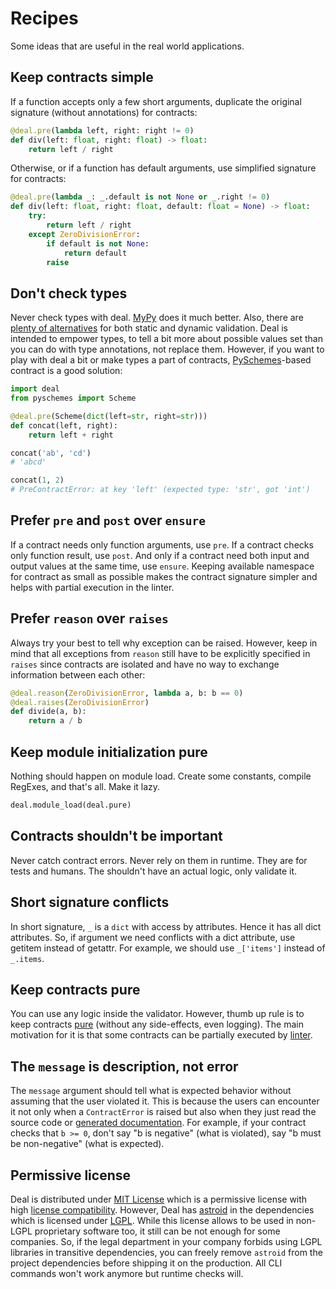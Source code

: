 # Recipes

Some ideas that are useful in the real world applications.

## Keep contracts simple

If a function accepts only a few short arguments, duplicate the original signature (without annotations) for contracts:

```python run
@deal.pre(lambda left, right: right != 0)
def div(left: float, right: float) -> float:
    return left / right
```

Otherwise, or if a function has default arguments, use simplified signature for contracts:

```python run
@deal.pre(lambda _: _.default is not None or _.right != 0)
def div(left: float, right: float, default: float = None) -> float:
    try:
        return left / right
    except ZeroDivisionError:
        if default is not None:
            return default
        raise
```

## Don't check types

Never check types with deal. [MyPy](https://github.com/python/mypy) does it much better. Also, there are [plenty of alternatives](https://github.com/typeddjango/awesome-python-typing) for both static and dynamic validation. Deal is intended to empower types, to tell a bit more about possible values set than you can do with type annotations, not replace them. However, if you want to play with deal a bit or make types a part of contracts, [PySchemes](https://github.com/spy16/pyschemes)-based contract is a good solution:

```python
import deal
from pyschemes import Scheme

@deal.pre(Scheme(dict(left=str, right=str)))
def concat(left, right):
    return left + right

concat('ab', 'cd')
# 'abcd'

concat(1, 2)
# PreContractError: at key 'left' (expected type: 'str', got 'int')
```

## Prefer `pre` and `post` over `ensure`

If a contract needs only function arguments, use `pre`. If a contract checks only function result, use `post`. And only if a contract need both input and output values at the same time, use `ensure`. Keeping available namespace for contract as small as possible makes the contract signature simpler and helps with partial execution in the linter.

## Prefer `reason` over `raises`

Always try your best to tell why exception can be raised. However, keep in mind that all exceptions from `reason` still have to be explicitly specified in `raises` since contracts are isolated and have no way to exchange information between each other:

```python run
@deal.reason(ZeroDivisionError, lambda a, b: b == 0)
@deal.raises(ZeroDivisionError)
def divide(a, b):
    return a / b
```

## Keep module initialization pure

Nothing should happen on module load. Create some constants, compile RegExes, and that's all. Make it lazy.

```python
deal.module_load(deal.pure)
```

## Contracts shouldn't be important

Never catch contract errors. Never rely on them in runtime. They are for tests and humans. The shouldn't have an actual logic, only validate it.

## Short signature conflicts

In short signature, `_` is a `dict` with access by attributes. Hence it has all dict attributes. So, if argument we need conflicts with a dict attribute, use getitem instead of getattr. For example, we should use `_['items']` instead of `_.items`.

## Keep contracts pure

You can use any logic inside the validator. However, thumb up rule is to keep contracts [pure](https://en.wikipedia.org/wiki/Pure_function) (without any side-effects, even logging). The main motivation for it is that some contracts can be partially executed by [linter](../basic/linter.md).

## The `message` is description, not error

The `message` argument should tell what is expected behavior without assuming that the user violated it. This is because the users can encounter it not only when a `ContractError` is raised but also when they just read the source code or [generated documentation](./docs). For example, if your contract checks that `b >= 0`, don't say "b is negative" (what is violated), say "b must be non-negative" (what is expected).

## Permissive license

Deal is distributed under [MIT License](https://en.wikipedia.org/wiki/MIT_License) which is a permissive license with high [license compatibility](https://en.wikipedia.org/wiki/License_compatibility). However, Deal has [astroid](https://github.com/PyCQA/astroid) in the dependencies which is licensed under [LGPL](https://en.wikipedia.org/wiki/GNU_Lesser_General_Public_License). While this license allows to be used in non-LGPL proprietary software too, it still can be not enough for some companies. So, if the legal department in your company forbids using LGPL libraries in transitive dependencies, you can freely remove `astroid` from the project dependencies before shipping it on the production. All CLI commands won't work anymore but runtime checks will.
